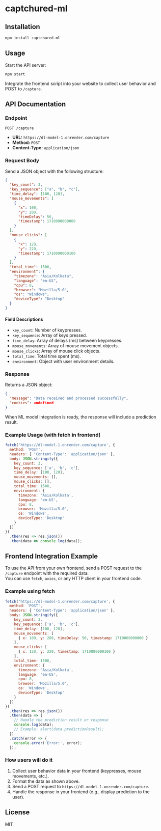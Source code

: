 # captchured-ml

## Installation

```bash
npm install captchured-ml
```

## Usage

Start the API server:

```bash
npm start
```

Integrate the frontend script into your website to collect user behavior and POST to `/capture`.

## API Documentation

### Endpoint

```
POST /capture
```

- **URL:** `https://dl-model-1.onrender.com/capture`
- **Method:** `POST`
- **Content-Type:** `application/json`

### Request Body

Send a JSON object with the following structure:

```json
{
  "key_count": 3,
  "key_sequence": ["a", "b", "c"],
  "time_delay": [100, 120],
  "mouse_movements": [
    {
      "x": 100,
      "y": 200,
      "timeDelay": 50,
      "timestamp": 1710000000000
    }
  ],
  "mouse_clicks": [
    {
      "x": 120,
      "y": 220,
      "timestamp": 1710000000100
    }
  ],
  "total_time": 1500,
  "environment": {
    "timezone": "Asia/Kolkata",
    "language": "en-US",
    "cpu": 8,
    "browser": "Mozilla/5.0",
    "os": "Windows",
    "deviceType": "Desktop"
  }
}
```

#### Field Descriptions

- `key_count`: Number of keypresses.
- `key_sequence`: Array of keys pressed.
- `time_delay`: Array of delays (ms) between keypresses.
- `mouse_movements`: Array of mouse movement objects.
- `mouse_clicks`: Array of mouse click objects.
- `total_time`: Total time spent (ms).
- `environment`: Object with user environment details.

### Response

Returns a JSON object:

```json
{
  "message": "Data received and processed successfully",
  "cookies": undefined
}
```

When ML model integration is ready, the response will include a prediction result.

### Example Usage (with fetch in frontend)

```js
fetch('https://dl-model-1.onrender.com/capture', {
  method: 'POST',
  headers: { 'Content-Type': 'application/json' },
  body: JSON.stringify({
    key_count: 3,
    key_sequence: ['a', 'b', 'c'],
    time_delay: [100, 120],
    mouse_movements: [],
    mouse_clicks: [],
    total_time: 1500,
    environment: {
      timezone: 'Asia/Kolkata',
      language: 'en-US',
      cpu: 8,
      browser: 'Mozilla/5.0',
      os: 'Windows',
      deviceType: 'Desktop'
    }
  })
})
  .then(res => res.json())
  .then(data => console.log(data));
```

## Frontend Integration Example

To use the API from your own frontend, send a POST request to the `/capture` endpoint with the required data.  
You can use `fetch`, `axios`, or any HTTP client in your frontend code.

### Example using fetch

```js
fetch('https://dl-model-1.onrender.com/capture', {
  method: 'POST',
  headers: { 'Content-Type': 'application/json' },
  body: JSON.stringify({
    key_count: 3,
    key_sequence: ['a', 'b', 'c'],
    time_delay: [100, 120],
    mouse_movements: [
      { x: 100, y: 200, timeDelay: 50, timestamp: 1710000000000 }
    ],
    mouse_clicks: [
      { x: 120, y: 220, timestamp: 1710000000100 }
    ],
    total_time: 1500,
    environment: {
      timezone: 'Asia/Kolkata',
      language: 'en-US',
      cpu: 8,
      browser: 'Mozilla/5.0',
      os: 'Windows',
      deviceType: 'Desktop'
    }
  })
})
  .then(res => res.json())
  .then(data => {
    // Handle the prediction result or response
    console.log(data);
    // Example: alert(data.predictionResult);
  })
  .catch(error => {
    console.error('Error:', error);
  });
```

### How users will do it

1. Collect user behavior data in your frontend (keypresses, mouse movements, etc.).
2. Format the data as shown above.
3. Send a POST request to `https://dl-model-1.onrender.com/capture`.
4. Handle the response in your frontend (e.g., display prediction to the user).

## License

MIT